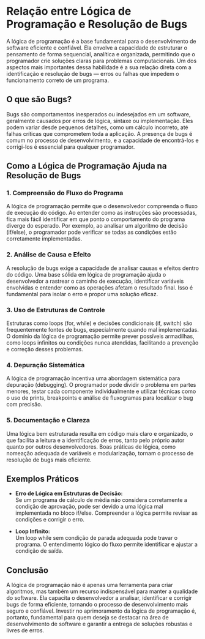 
# Relação entre Lógica de Programação e Resolução de Bugs

A lógica de programação é a base fundamental para o desenvolvimento de software eficiente e confiável. Ela envolve a capacidade de estruturar o pensamento de forma sequencial, analítica e organizada, permitindo que o programador crie soluções claras para problemas computacionais. Um dos aspectos mais importantes dessa habilidade é a sua relação direta com a identificação e resolução de bugs — erros ou falhas que impedem o funcionamento correto de um programa.

## O que são Bugs?

Bugs são comportamentos inesperados ou indesejados em um software, geralmente causados por erros de lógica, sintaxe ou implementação. Eles podem variar desde pequenos detalhes, como um cálculo incorreto, até falhas críticas que comprometem toda a aplicação. A presença de bugs é comum no processo de desenvolvimento, e a capacidade de encontrá-los e corrigi-los é essencial para qualquer programador.

## Como a Lógica de Programação Ajuda na Resolução de Bugs

### 1. **Compreensão do Fluxo do Programa**

A lógica de programação permite que o desenvolvedor compreenda o fluxo de execução do código. Ao entender como as instruções são processadas, fica mais fácil identificar em que ponto o comportamento do programa diverge do esperado. Por exemplo, ao analisar um algoritmo de decisão (if/else), o programador pode verificar se todas as condições estão corretamente implementadas.

### 2. **Análise de Causa e Efeito**

A resolução de bugs exige a capacidade de analisar causas e efeitos dentro do código. Uma base sólida em lógica de programação ajuda o desenvolvedor a rastrear o caminho de execução, identificar variáveis envolvidas e entender como as operações afetam o resultado final. Isso é fundamental para isolar o erro e propor uma solução eficaz.

### 3. **Uso de Estruturas de Controle**

Estruturas como loops (for, while) e decisões condicionais (if, switch) são frequentemente fontes de bugs, especialmente quando mal implementadas. O domínio da lógica de programação permite prever possíveis armadilhas, como loops infinitos ou condições nunca atendidas, facilitando a prevenção e correção desses problemas.

### 4. **Depuração Sistemática**

A lógica de programação incentiva uma abordagem sistemática para depuração (debugging). O programador pode dividir o problema em partes menores, testar cada componente individualmente e utilizar técnicas como o uso de prints, breakpoints e análise de fluxogramas para localizar o bug com precisão.

### 5. **Documentação e Clareza**

Uma lógica bem estruturada resulta em código mais claro e organizado, o que facilita a leitura e a identificação de erros, tanto pelo próprio autor quanto por outros desenvolvedores. Boas práticas de lógica, como nomeação adequada de variáveis e modularização, tornam o processo de resolução de bugs mais eficiente.

## Exemplos Práticos

- **Erro de Lógica em Estruturas de Decisão:**  
  Se um programa de cálculo de média não considera corretamente a condição de aprovação, pode ser devido a uma lógica mal implementada no bloco if/else. Compreender a lógica permite revisar as condições e corrigir o erro.

- **Loop Infinito:**  
  Um loop while sem condição de parada adequada pode travar o programa. O entendimento lógico do fluxo permite identificar e ajustar a condição de saída.

## Conclusão

A lógica de programação não é apenas uma ferramenta para criar algoritmos, mas também um recurso indispensável para manter a qualidade do software. Ela capacita o desenvolvedor a analisar, identificar e corrigir bugs de forma eficiente, tornando o processo de desenvolvimento mais seguro e confiável. Investir no aprimoramento da lógica de programação é, portanto, fundamental para quem deseja se destacar na área de desenvolvimento de software e garantir a entrega de soluções robustas e livres de erros.
```
